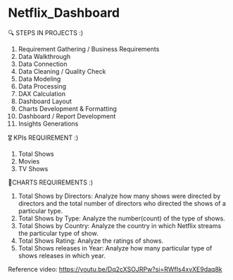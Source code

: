 # Netflix_Dashboard

🔍 STEPS IN PROJECTS :)

1. Requirement Gathering / Business Requirements
2. Data Walkthrough
3. Data Connection
4. Data Cleaning / Quality Check
5. Data Modeling
6. Data Processing
7. DAX Calculation
8. Dashboard Layout
9. Charts Development & Formatting
10. Dashboard / Report Development
11. Insights Generations

🎖️ KPIs REQUIREMENT :)
1. Total Shows
2. Movies
3. TV Shows

📜CHARTS REQUIREMENTS :)
1. Total Shows by Directors: Analyze how many shows were directed by directors and the total number of directors who directed the shows of a particular type.
2. Total Shows by Type: Analyze the number(count) of the type of shows.
3. Total Shows by Country: Analyze the country in which Netflix streams the particular type of show.
4. Total Shows Rating: Analyze the ratings of shows.
5. Total Shows releases in Year: Analyze how many particular type of shows releases in which year.

Reference video: https://youtu.be/Dq2cXSOJRPw?si=RWfIs4xvXE9daq8k
